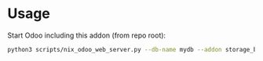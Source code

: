 # Usage

Start Odoo including this addon (from repo root):

```bash
python3 scripts/nix_odoo_web_server.py --db-name mydb --addon storage_backend_sftp
```
